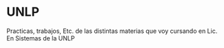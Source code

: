 # UNLP

Practicas, trabajos, Etc. de las distintas materias que voy cursando en Lic. En Sistemas de la UNLP
